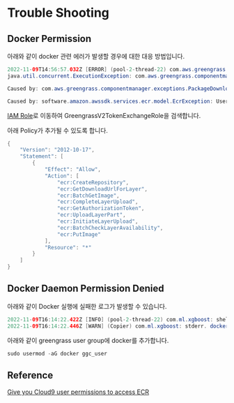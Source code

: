 # Trouble Shooting

## Docker Permission

아래와 같이 docker 관련 에러가 발생할 경우에 대한 대응 방법입니다. 

```java
2022-11-09T14:56:57.032Z [ERROR] (pool-2-thread-22) com.aws.greengrass.deployment.DeploymentService: Error occurred while processing deployment. {deploymentId=cdec9d54-928a-41ed-bca8-a6d81a10951b, serviceName=DeploymentService, currentState=RUNNING}
java.util.concurrent.ExecutionException: com.aws.greengrass.componentmanager.exceptions.PackageDownloadException: Failed to download artifact name: 'docker:123456789012.dkr.ecr.ap-northeast-2.amazonaws.com/cdk-hnb659fds-container-assets-123456789012-ap-northeast-2:6421efde9b674e2b82dfb41d8a696fb780120467d9b97426c0c94cfe88e723db' for component com.ml.xgboost-1.0.0, reason: Failed to get auth token for docker login

Caused by: com.aws.greengrass.componentmanager.exceptions.PackageDownloadException: Failed to download artifact name: 'docker:123456789012.dkr.ecr.ap-northeast-2.amazonaws.com/cdk-hnb659fds-container-assets-123456789012-ap-northeast-2:6421efde9b674e2b82dfb41d8a696fb780120467d9b97426c0c94cfe88e723db' for component com.ml.xgboost-1.0.0, reason: Failed to get auth token for docker login

Caused by: software.amazon.awssdk.services.ecr.model.EcrException: User: arn:aws:sts::123456789012:assumed-role/GreengrassV2TokenExchangeRole/599efcf081cb2f8ffd6d27e9f2f75a32129224b0bba059aeae065e332b4f18ba is not authorized to perform: ecr:GetAuthorizationToken on resource: * because no identity-based policy allows the ecr:GetAuthorizationToken action (Service: Ecr, Status Code: 400, Request ID: 0ecc7c57-56a7-44c3-bb5c-d053765714ed, Extended Request ID: null)
```

[IAM Role](https://us-east-1.console.aws.amazon.com/iamv2/home#/roles)로 이동하여 GreengrassV2TokenExchangeRole을 검색합니다.

아래 Policy가 추가될 수 있도록 합니다. 

```java
{
    "Version": "2012-10-17",
    "Statement": [
        {
            "Effect": "Allow",
            "Action": [
                "ecr:CreateRepository",
                "ecr:GetDownloadUrlForLayer",
                "ecr:BatchGetImage",
                "ecr:CompleteLayerUpload",
                "ecr:GetAuthorizationToken",
                "ecr:UploadLayerPart",
                "ecr:InitiateLayerUpload",
                "ecr:BatchCheckLayerAvailability",
                "ecr:PutImage"
            ],
            "Resource": "*"
        }
    ]
}
```

## Docker Daemon Permission Denied

아래와 같이 Docker 실행에 실패한 로그가 발생할 수 있습니다.


```java
2022-11-09T16:14:22.422Z [INFO] (pool-2-thread-22) com.ml.xgboost: shell-runner-start. {scriptName=services.com.ml.xgboost.lifecycle.Run, serviceName=com.ml.xgboost, currentState=STARTING, command=["docker run 677146750822.dkr.ecr.ap-northeast-2.amazonaws.com/cdk-hnb659fds-con..."]}
2022-11-09T16:14:22.446Z [WARN] (Copier) com.ml.xgboost: stderr. docker: Got permission denied while trying to connect to the Docker daemon socket at unix:///var/run/docker.sock: Post "http://%2Fvar%2Frun%2Fdocker.sock/v1.24/containers/create": dial unix /var/run/docker.sock: connect: permission denied.. {scriptName=services.com.ml.xgboost.lifecycle.Run, serviceName=com.ml.xgboost, currentState=RUNNING}
```

아래와 같이 greengrass user group에 docker를 추가합니다. 

```java
sudo usermod -aG docker ggc_user
```


## Reference 

[Give you Cloud9 user permissions to access ECR](https://catalog.us-east-1.prod.workshops.aws/workshops/5ecc2416-f956-4273-b729-d0d30556013f/en-US/chapter8-containers/10-step1#give-you-cloud9-user-permissions-to-access-ecr)
